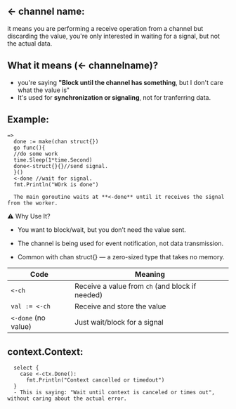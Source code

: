 ##  <- channel name:
it means you are performing a receive operation from a channel but discarding the value, you're only interested in waiting for a signal, but not the actual data.


## What it means (<- channelname)?
- you're saying **"Block until the channel has something**, but I don't care what the value is"
- It's used for **synchronization or signaling**, not for tranferring data.

## Example:
    =>
      done := make(chan struct{})
      go func(){
      //do some work
      time.Sleep(1*time.Second)
      done<-struct{}{}//send signal.
      }()
      <-done //wait for signal.
      fmt.Println("WOrk is done")

      The main goroutine waits at **<-done** until it receives the signal from the worker.


⚠️ Why Use It?
  - You want to block/wait, but you don’t need the value sent.
  
  - The channel is being used for event notification, not data transmission.
  
  - Common with chan struct{} — a zero-sized type that takes no memory.

| Code                | Meaning                                         |
| ------------------- | ----------------------------------------------- |
| `<-ch`              | Receive a value from `ch` (and block if needed) |
| `val := <-ch`       | Receive and store the value                     |
| `<-done` (no value) | Just wait/block for a signal                    |


## context.Context:
      select {
        case <-ctx.Done():
          fmt.Println("Context cancelled or timedout")
      }
      - This is saying: "Wait until context is canceled or times out", without caring about the actual error.


